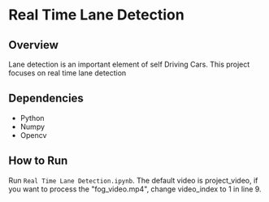 # Real Time Lane Detection

## Overview
Lane detection is an important element of self Driving Cars. This project focuses on real time lane detection

## Dependencies
* Python
* Numpy
* Opencv

## How to Run
Run `Real Time Lane Detection.ipynb`. The default video is project_video, if you want to process the "fog_video.mp4", change video_index to 1 in line 9.



